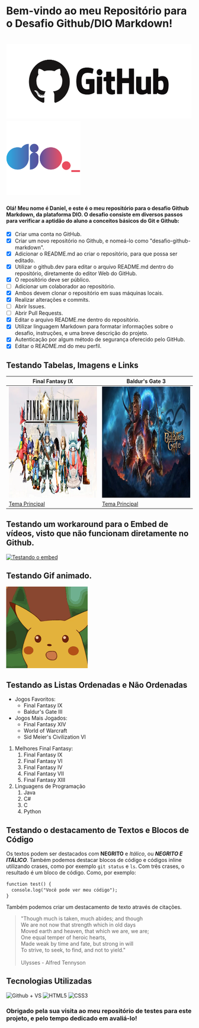 # Bem-vindo ao meu Repositório para o Desafio Github/DIO Markdown!

<h1> <img src="image-4.png" alt="GitHub" width="500px" height="200px"> <img src="image-2.png" alt="GitHub" width="200px" height="200px"> </h1>

#### Olá! Meu nome é Daniel, e este é o meu repositório para o desafio Github Markdown, da plataforma DIO. O desafio consiste em diversos passos para verificar a aptidão do aluno a conceitos básicos do Git e Github:

- [x] Criar uma conta no GitHub.<br>
- [X] Criar um novo repositório no Github, e nomeá-lo como "desafio-github-markdown".<br>
- [X] Adicionar o README.md ao criar o repositório, para que possa ser editado.<br>
- [X] Utilizar o github.dev para editar o arquivo README.md dentro do repositório, diretamente do editor Web do GitHub.<br>
- [X] O repositório deve ser público.<br>
- [ ] Adicionar um colaborador ao repositório.<br>
- [X] Ambos devem clonar o repositório em suas máquinas locais. <br>
- [X] Realizar alterações e commits.<br>
- [ ] Abrir Issues. <br>
- [ ] Abrir Pull Requests. <br>
- [X] Editar o arquivo README.me dentro do repositório.<br>
- [X] Utilizar linguagem Markdown para formatar informações sobre o desafio, instruções, e uma breve descrição do projeto. <br>
- [X] Autenticação por algum método de segurança oferecido pelo GitHub. <br>
- [X] Editar o README.md do meu perfil. <br>

## Testando Tabelas, Imagens e Links

|Final Fantasy IX       |Baldur's Gate 3              |
|--------------|--------------|
| <img src="image-5.png" alt="Final Fantasy IX" width="450px" height="300px"> | <img src="image-6.png" alt="Baldur's Gate 3" width="450px" height="300px"> |
| <a href="https://youtu.be/Ye7BGnlTZmQ?si=wrsJSrfWo251u2Qj">Tema Principal</a>| <a href="https://www.youtube.com/watch?v=Vofkw9-O18c&list=RDVofkw9-O18c&start_radio=1">Tema Principal</a> |

## Testando um workaround para o Embed de vídeos, visto que não funcionam diretamente no Github.

[![Testando o embed](https://img.youtube.com/vi/I4O5CVvwgFI/0.jpg)](https://www.youtube.com/watch?v=I4O5CVvwgFI)

## Testando Gif animado.
![alt text](pikachu-shocked-face-stunned.gif)

## Testando as Listas Ordenadas e Não Ordenadas

- Jogos Favoritos:
    - Final Fantasy IX
    - Baldur's Gate III
- Jogos Mais Jogados:
    + Final Fantasy XIV
    + World of Warcraft
    + Sid Meier's Civilization VI

1. Melhores Final Fantasy:
    1. Final Fantasy IX
    2. Final Fantasy VI
    3. Final Fantasy IV
    4. Final Fantasy VII
    5. Final Fantasy XIII
2. Linguagens de Programação
    1. Java
    2. C#
    3. C
    4. Python

## Testando o destacamento de Textos e Blocos de Código

Os textos podem ser destacados com __NEGRITO__ e _Itálico_, ou ___NEGRITO E ITÁLICO___.
Também podemos destacar blocos de código e códigos inline utilizando crases, como por exemplo `git status` e `ls`. Com três crases, o resultado é um bloco de código. Como, por exemplo:

```
function test() {
  console.log("Você pode ver meu código");
}
```

Também podemos criar um destacamento de texto através de citações.

> "Though much is taken, much abides; and though <br>
We are not now that strength which in old days <br>
Moved earth and heaven, that which we are, we are; <br>
One equal temper of heroic hearts, <br>
Made weak by time and fate, but strong in will <br>
To strive, to seek, to find, and not to yield."<br><br>
Ulysses - Alfred Tennyson

## Tecnologias Utilizadas


<div>
    <img alt="Github + VS" src="https://cdn.jsdelivr.net/gh/devicons/devicon@latest/icons/githubcodespaces/githubcodespaces-original.svg" width="100px" height="100px"/> 
    <img alt="HTML5" src="https://cdn.jsdelivr.net/gh/devicons/devicon@latest/icons/html5/html5-original.svg" width="100px" height="100px"/>
    <img alt="CSS3" src="https://cdn.jsdelivr.net/gh/devicons/devicon@latest/icons/css3/css3-original.svg" width="100px" height="100px"/>
</div>


### Obrigado pela sua visita ao meu repositório de testes para este projeto, e pelo tempo dedicado em avaliá-lo!

                  
